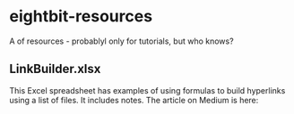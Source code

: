 # eightbit-resources

A of resources - probablyl only for tutorials, but who knows?

## LinkBuilder.xlsx

This Excel spreadsheet has examples of using formulas to build hyperlinks using a list of files.
It includes notes.  The article on Medium is here: 